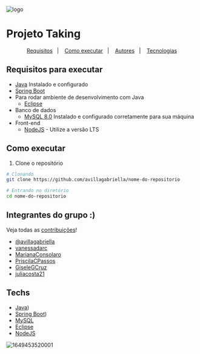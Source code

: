 ![logo](https://user-images.githubusercontent.com/104404136/234568173-e2c477bc-d89b-4869-b035-53cfcb9d9479.png) 


# Projeto Taking 

<p align="center">
  <a href="#requisitos-para-executar">Requisitos</a>&nbsp;&nbsp;&nbsp;|&nbsp;&nbsp;&nbsp;
  <a href="#como-executar">Como executar</a>&nbsp;&nbsp;&nbsp;|&nbsp;&nbsp;&nbsp;
  <a href="#autores">Autores</a>&nbsp;&nbsp;&nbsp;|&nbsp;&nbsp;&nbsp;
  <a href="#techs">Tecnologias</a>
</p>


## Requisitos para executar

-   [Java](https://www.oracle.com/java/technologies/javase/jdk19-archive-downloads.html) Instalado e configurado
-   [Spring Boot](https://start.spring.io/)
-   Para rodar ambiente de desenvolvimento com Java
    -   [Eclipse](https://www.eclipse.org/downloads/)
-   Banco de dados 
    -   [MySQL 8.0](https://www.mysql.com/downloads/) Instalado e configurado corretamente para sua máquina
-   Front-end 
    -   [NodeJS](https://nodejs.org/en/download/) - Utilize a versão LTS

## Como executar

1. Clone o repositório

```bash
# Clonando
git clone https://github.com/avillagabriella/nome-do-repositorio

# Entrando no diretório
cd nome-do-repositorio
```


## Integrantes do grupo :)
Veja todas as [contribuições](https://github.com/avillagabriella/sistema-taking-rh)!

-   [@avillagabriella](https://github.com/avillagabriella)
-   [vanessadarc](https://github.com/vanessadarc)
-   [MarianaConsolaro](https://github.com/MarianaConsolaro)
-   [PriscilaCPassos](https://github.com/PriscilaCPassos)
-   [GiseleGCruz](https://github.com/GiseleGCruz)
-   [juliacosta21](https://github.com/juliacosta21)



## Techs

-   [Java](https://www.oracle.com/java/technologies/javase/jdk19-archive-downloads.html))
-   [Spring Boot](https://start.spring.io/))
-   [MySQL](https://www.mysql.com/)
-   [Eclipse](https://www.eclipse.org/downloads/)
-   [NodeJS](https://nodejs.org/)



![1649453520001](https://user-images.githubusercontent.com/104404136/234568270-3ba00698-3cfb-4e9e-8f41-2a766273a483.jpeg)

